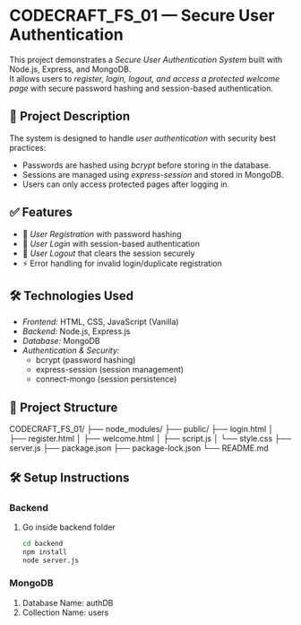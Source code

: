 # CODECRAFT_FS_01 — Secure User Authentication 

This project demonstrates a *Secure User Authentication System* built with Node.js, Express, and MongoDB.  
It allows users to *register, login, logout, and access a protected welcome page* with secure password hashing and session-based authentication.

## 🔎 Project Description
The system is designed to handle *user authentication* with security best practices:
- Passwords are hashed using *bcrypt* before storing in the database.
- Sessions are managed using *express-session* and stored in MongoDB.
- Users can only access protected pages after logging in.

## ✅ Features
- 🔐 *User Registration* with password hashing  
- 🔑 *User Login* with session-based authentication  
- 🚪 *User Logout* that clears the session securely    
- ⚡ Error handling for invalid login/duplicate registration  

## 🛠 Technologies Used
- *Frontend:* HTML, CSS, JavaScript (Vanilla)  
- *Backend:* Node.js, Express.js  
- *Database:* MongoDB  
- *Authentication & Security:*
  - bcrypt (password hashing)  
  - express-session (session management)  
  - connect-mongo (session persistence)  

## 📁 Project Structure
CODECRAFT_FS_01/ ├── node_modules/ ├── public/ ├── login.html  │   ├── register.html  │   ├── welcome.html  │   ├── script.js  │   └── style.css ├── server.js   ├── package.json  ├── package-lock.json  └── README.md    

## 🛠 Setup Instructions
### Backend
1. Go inside backend folder 
   ```bash
   cd backend
   npm install
   node server.js
### MongoDB 
1. Database Name: authDB
2. Collection Name: users
   
